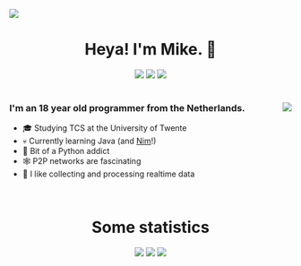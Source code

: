 ![](https://hit.yhype.me/github/profile?user_id=32306794)  <!-- YHYPE hit counter -->
<div align="center">
  <h1>Heya! I'm Mike. 👋</h1>
  
  <img src="https://badges.pufler.dev/visits/DismissedGuy/dismissedguy?label=Profile+views">
  <img src="https://badges.pufler.dev/years/DismissedGuy?label=Profile+age">
  <img src="https://img.shields.io/badge/Awesomeness%20rank-A%2B%2B-blue">
</div>

<br/>

<div>
  <img align="right" src="https://github-readme-stats.vercel.app/api?username=DismissedGuy&theme=dark&show_icons=true">
  
  <h3 align="left">
    I'm an 18 year old programmer from the Netherlands.
  </h3>
  <ul>
    <li>🎓️ Studying TCS at the University of Twente</li>
    <li>💀 Currently learning Java (and <a href="https://github.com/nim-lang/Nim">Nim</a>!)</li>
    <li>🐍 Bit of a Python addict</li>
    <li>🕸️ P2P networks are fascinating</li>
    <li>📡 I like collecting and processing realtime data</li>
  </ul>
</div>

<br>

<div align="center">
  <h1>Some statistics</h1>
  
  <img src="https://github-profile-summary-cards.vercel.app/api/cards/profile-details?username=DismissedGuy&theme=github_dark">
  
  <img src="https://github-profile-summary-cards.vercel.app/api/cards/productive-time?username=DismissedGuy&theme=github_dark">
  
  <img src="https://github-readme-streak-stats.herokuapp.com/?user=DismissedGuy&theme=dark">
</div>
